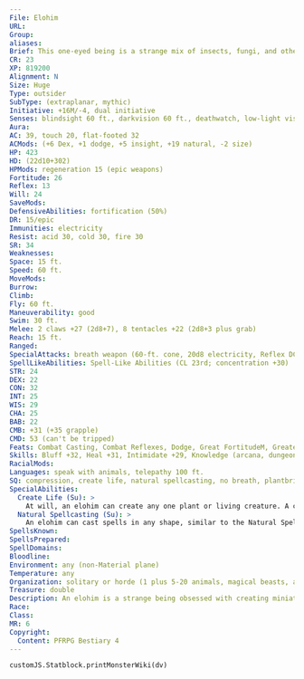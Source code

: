 ```yaml
---
File: Elohim
URL: 
Group: 
aliases: 
Brief: This one-eyed being is a strange mix of insects, fungi, and other living things shaped into a single winged entity.
CR: 23
XP: 819200
Alignment: N
Size: Huge
Type: outsider
SubType: (extraplanar, mythic)
Initiative: +16M/-4, dual initiative
Senses: blindsight 60 ft., darkvision 60 ft., deathwatch, low-light vision, scent; Perception +34
Aura: 
AC: 39, touch 20, flat-footed 32
ACMods: (+6 Dex, +1 dodge, +5 insight, +19 natural, -2 size)
HP: 423
HD: (22d10+302)
HPMods: regeneration 15 (epic weapons)
Fortitude: 26
Reflex: 13
Will: 24
SaveMods: 
DefensiveAbilities: fortification (50%)
DR: 15/epic
Immunities: electricity
Resist: acid 30, cold 30, fire 30
SR: 34
Weaknesses: 
Space: 15 ft.
Speed: 60 ft.
MoveMods: 
Burrow: 
Climb: 
Fly: 60 ft.
Maneuverability: good
Swim: 30 ft.
Melee: 2 claws +27 (2d8+7), 8 tentacles +22 (2d8+3 plus grab)
Reach: 15 ft.
Ranged: 
SpecialAttacks: breath weapon (60-ft. cone, 20d8 electricity, Reflex DC 32 half, usable every 1d4 rounds), constrict (2d8+10), mythic magic, mythic power (6/day, surge +1d8)
SpellLikeAbilities: Spell-Like Abilities (CL 23rd; concentration +30)  Constant-deathwatch, mind blank, speak with animals   At Will-baleful polymorph (DC 22), charm monster (DC 21), etherealness, rest eternalAPG, shapechange, stone shape, greater teleport (self plus 50 lbs. of objects only)   5/day-control weather, greater dispel magic, greater polymorph, heal, plane shift (DC 24), terraformMA   3/day-circle of death (DC 23), disintegrate (DC 23), power word stun 1/day-create demiplaneUM, mage's disjunction
STR: 24
DEX: 22
CON: 32
INT: 25
WIS: 29
CHA: 25
BAB: 22
CMB: +31 (+35 grapple)
CMD: 53 (can't be tripped)
Feats: Combat Casting, Combat Reflexes, Dodge, Great FortitudeM, Greater Vital Strike, Improved Great Fortitude, Improved InitiativeM, Improved Iron Will, Improved Vital Strike, Iron WillM, Vital Strike
Skills: Bluff +32, Heal +31, Intimidate +29, Knowledge (arcana, dungeoneering, geography, nature, planes) +32, Perception +34, Sense Motive +34, Spellcraft +29, Stealth +23, Swim +15, Use Magic Device +29
RacialMods: 
Languages: speak with animals, telepathy 100 ft.
SQ: compression, create life, natural spellcasting, no breath, plantbringer
SpecialAbilities:
  Create Life (Su): >
    At will, an elohim can create any one plant or living creature. A creature created can have no more than 4 Hit Dice and be no larger than Large size, and is not under the elohim's control.
  Natural Spellcasting (Su): >
    An elohim can cast spells in any shape, similar to the Natural Spell feat.
SpellsKnown: 
SpellsPrepared: 
SpellDomains: 
Bloodline: 
Environment: any (non-Material plane)
Temperature: any
Organization: solitary or horde (1 plus 5-20 animals, magical beasts, and plants of CR 8-10)
Treasure: double
Description: An elohim is a strange being obsessed with creating miniature worlds populated with creatures of its choosing. It creates new permanent demiplanes or alters remote environments in pre-existing planes, seeds them with new life, then eventually abandons them. An elohim might return to its creation decades or centuries later to observe how its progeny have fared, and might allow them to continue or eradicate them completely. Elohim communicate with other beings only rarely, and always in a cryptic fashion.
Race: 
Class: 
MR: 6
Copyright:
  Content: PFRPG Bestiary 4
---
```

```dataviewjs
customJS.Statblock.printMonsterWiki(dv)
```

